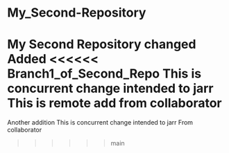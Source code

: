 # My_Second-Repository
My Second Repository changed
Added
<<<<<< Branch1_of_Second_Repo
This is concurrent change intended to jarr
This is remote add from collaborator
==========
Another addition
This is concurrent change intended to jarr
From collaborator 
>>>>>> main

